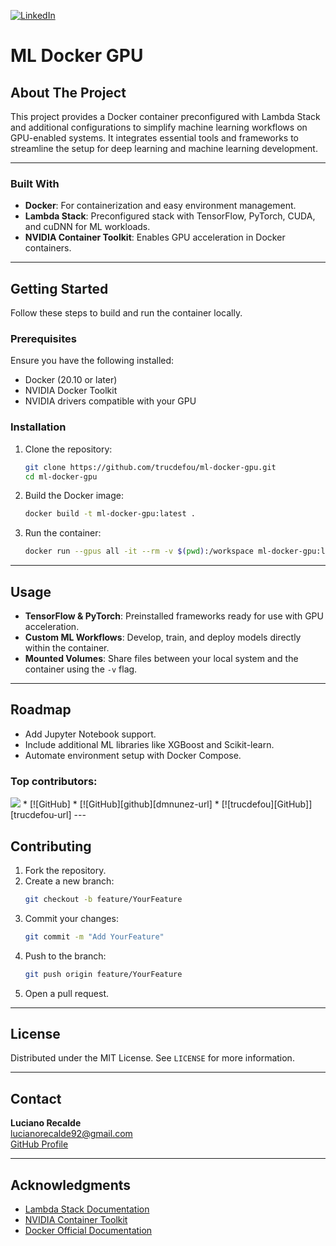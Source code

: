 [![LinkedIn][linkedin-shield]][linkedin-url]
# ML Docker GPU  

## **About The Project**  
This project provides a Docker container preconfigured with Lambda Stack and additional configurations to simplify machine learning workflows on GPU-enabled systems. It integrates essential tools and frameworks to streamline the setup for deep learning and machine learning development.

---

### **Built With**  
- **Docker**: For containerization and easy environment management.  
- **Lambda Stack**: Preconfigured stack with TensorFlow, PyTorch, CUDA, and cuDNN for ML workloads.  
- **NVIDIA Container Toolkit**: Enables GPU acceleration in Docker containers.  

---

## **Getting Started**  
Follow these steps to build and run the container locally.  

### **Prerequisites**  
Ensure you have the following installed:  
- Docker (20.10 or later)  
- NVIDIA Docker Toolkit  
- NVIDIA drivers compatible with your GPU  

### **Installation**  

1. Clone the repository:  
   ```sh  
   git clone https://github.com/trucdefou/ml-docker-gpu.git  
   cd ml-docker-gpu  
   ```  

2. Build the Docker image:  
   ```sh  
   docker build -t ml-docker-gpu:latest .  
   ```  

3. Run the container:  
   ```sh  
   docker run --gpus all -it --rm -v $(pwd):/workspace ml-docker-gpu:latest  
   ```  

---

## **Usage**  
- **TensorFlow & PyTorch**: Preinstalled frameworks ready for use with GPU acceleration.  
- **Custom ML Workflows**: Develop, train, and deploy models directly within the container.  
- **Mounted Volumes**: Share files between your local system and the container using the `-v` flag.  

---

## **Roadmap**  
- Add Jupyter Notebook support.  
- Include additional ML libraries like XGBoost and Scikit-learn.  
- Automate environment setup with Docker Compose.  

### Top contributors:
<img src="https://img.shields.io/badge/GitHub-100000?style=for-the-badge&logo=github&logoColor=white" />
* [![GitHub]
* [![GitHub][github][dmnunez-url]
* [![trucdefou][GitHub]][trucdefou-url]
---

## **Contributing**  

1. Fork the repository.  
2. Create a new branch:  
   ```sh  
   git checkout -b feature/YourFeature  
   ```  
3. Commit your changes:  
   ```sh  
   git commit -m "Add YourFeature"  
   ```  
4. Push to the branch:  
   ```sh  
   git push origin feature/YourFeature  
   ```  
5. Open a pull request.  

---

## **License**  
Distributed under the MIT License. See `LICENSE` for more information.  

---

## **Contact**  
**Luciano Recalde**  
[lucianorecalde92@gmail.com](mailto:lucianorecalde92@gmail.com)  
[GitHub Profile](https://github.com/trucdefou)  

---

## **Acknowledgments**  
- [Lambda Stack Documentation](https://lambdalabs.com/lambda-stack-deep-learning-software)  
- [NVIDIA Container Toolkit](https://github.com/NVIDIA/nvidia-docker)  
- [Docker Official Documentation](https://docs.docker.com/)


<!-- MARKDOWN LINKS & IMAGES -->
<!-- https://www.markdownguide.org/basic-syntax/#reference-style-links -->
[GitHub]: https://img.shields.io/badge/GitHub-100000?style=for-the-badge&logo=github&logoColor=white
[linkedin-shield]: https://img.shields.io/badge/-LinkedIn-black.svg?style=for-the-badge&logo=linkedin&colorB=555
[linkedin-url]: https://linkedin.com/in/othneildrew
[github]: [https://img.shields.io/badge/next.js-000000?style=for-the-badge&logo=nextdotjs&logoColor=white
[Bootstrap.com]: https://img.shields.io/badge/Bootstrap-563D7C?style=for-the-badge&logo=bootstrap&logoColor=white
[Bootstrap-url]: https://getbootstrap.com
[JQuery.com]: https://img.shields.io/badge/jQuery-0769AD?style=for-the-badge&logo=jquery&logoColor=white
[JQuery-url]: https://jquery.com 
